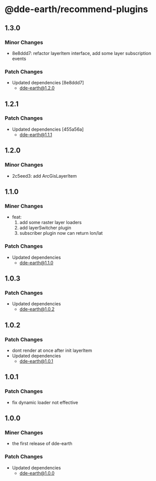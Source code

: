 # @dde-earth/recommend-plugins

## 1.3.0

### Minor Changes

- 8e8ddd7: refactor layerItem interface, add some layer subscription events

### Patch Changes

- Updated dependencies [8e8ddd7]
  - dde-earth@1.2.0

## 1.2.1

### Patch Changes

- Updated dependencies [455a56a]
  - dde-earth@1.1.1

## 1.2.0

### Minor Changes

- 2c5eed3: add ArcGisLayerItem

## 1.1.0

### Miner Changes

- feat:
  1. add some raster layer loaders
  2. add layerSwitcher plugin
  3. subscriber plugin now can return lon/lat

### Patch Changes

- Updated dependencies
  - dde-earth@1.1.0

## 1.0.3

### Patch Changes

- Updated dependencies
  - dde-earth@1.0.2

## 1.0.2

### Patch Changes

- dont render at once after init layerItem
- Updated dependencies
  - dde-earth@1.0.1

## 1.0.1

### Patch Changes

- fix dynamic loader not effective

## 1.0.0

### Miner Changes

- the first release of dde-earth

### Patch Changes

- Updated dependencies
  - dde-earth@1.0.0

